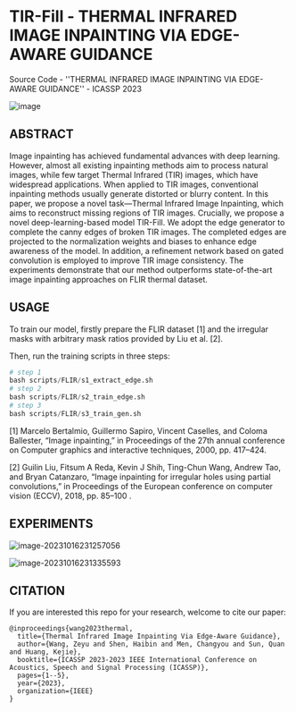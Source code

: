 # TIR-Fill - THERMAL INFRARED IMAGE INPAINTING VIA EDGE-AWARE GUIDANCE
Source Code - ''THERMAL INFRARED IMAGE INPAINTING VIA EDGE-AWARE GUIDANCE'' - ICASSP 2023

![image](https://github.com/zeyuwang-zju/TIR-Fill/assets/112078495/994f1711-a2da-4040-a2e9-a7ca396aa60f)

## ABSTRACT

Image inpainting has achieved fundamental advances with deep learning. However, almost all existing inpainting methods aim to process natural images, while few target Thermal Infrared (TIR) images, which have widespread applications. When applied to TIR images, conventional inpainting methods usually generate distorted or blurry content. In this paper, we propose a novel task—Thermal Infrared Image Inpainting, which aims to reconstruct missing regions of TIR images. Crucially, we propose a novel deep-learning-based model TIR-Fill. We adopt the edge generator to complete the canny edges of broken TIR images. The completed edges are projected to the normalization weights and biases to enhance edge awareness of the model. In addition, a refinement network based on gated convolution is employed to improve TIR image consistency. The experiments demonstrate that our method outperforms state-of-the-art image inpainting approaches on FLIR thermal dataset.  



## USAGE

To train our model, firstly prepare the FLIR dataset [1] and the irregular masks with arbitrary mask ratios provided by Liu et al. [2].

Then, run the training scripts in three steps:

```python
# step 1
bash scripts/FLIR/s1_extract_edge.sh
# step 2
bash scripts/FLIR/s2_train_edge.sh
# step 3
bash scripts/FLIR/s3_train_gen.sh   
```



[1] Marcelo Bertalmio, Guillermo Sapiro, Vincent Caselles, and Coloma Ballester, “Image inpainting,” in Proceedings of the 27th annual conference on Computer graphics and interactive techniques, 2000, pp. 417–424.  

[2] Guilin Liu, Fitsum A Reda, Kevin J Shih, Ting-Chun Wang, Andrew Tao, and Bryan Catanzaro, “Image inpainting for irregular holes using partial convolutions,” in Proceedings of the European conference on computer vision (ECCV), 2018, pp. 85–100 .



## EXPERIMENTS

![image-20231016231257056](C:\Users\1\AppData\Roaming\Typora\typora-user-images\image-20231016231257056.png)

![image-20231016231335593](C:\Users\1\AppData\Roaming\Typora\typora-user-images\image-20231016231335593.png)

## CITATION

If you are interested this repo for your research, welcome to cite our paper:

```
@inproceedings{wang2023thermal,
  title={Thermal Infrared Image Inpainting Via Edge-Aware Guidance},
  author={Wang, Zeyu and Shen, Haibin and Men, Changyou and Sun, Quan and Huang, Kejie},
  booktitle={ICASSP 2023-2023 IEEE International Conference on Acoustics, Speech and Signal Processing (ICASSP)},
  pages={1--5},
  year={2023},
  organization={IEEE}
}
```
